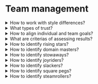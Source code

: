# Team management

<details>
  <summary>How to work with style differences?</summary>

- understand your own style;
- get to know your teammates better;
- use assessment to learn about each other's styles;
- agree on team norms and culture.

</details>

<details>
  <summary>What types of trust?</summary>

- Competency-Based trust / Do we trust a team mate to be competent and deliver the results that the team needs?
- Reliability-Based trust / Do we trust a teammate to deliver on their promises and commitments?
- Vulnerability-Based trust / Are teammates able to be honest about themselves?

</details>

<details>
  <summary>How to align individual and team goals?</summary>

1. Clearly determine your individual goals and team goals;
2. Have each team member share individual and team goals;
3. As a team decide now conflicts will be handled.

</details>

<details>
  <summary>What are criterias of assessing results?</summary>

**Work:**

- quantity of work;
- quality of work;
- timeliness of work.

**Relationships:**

- team members;
- external partners.

</details>

<details>
  <summary>How to identify rising stars?</summary>

- focus on improving and growing;
- volunteer to help;
- recruited for new roles.

**Benefits:**

- credit for retaining talent;
- build reputation for employee development;
- attract new talent;
- create future connections.

</details>

<details>
  <summary>How to identify domain masters?</summary>

- quietly confident;
- no complaining;
- not self-promoters;
- self-starters;
- sought-after expertise;
- work together;
- recruited by other teams.

**Benefits:**

- retain their talent on your team and organization;
- help attract to your team;
- example for other team members;
- train others.

</details>

<details>
  <summary>How to identify stowaways?</summary>

- difficult to see results or expertise;
- not a go-to resource;
- contributions need prompting;
- some role for a long time;
- not proactive;
- give minimal effort and time;
- stay out of the way;
- easier just cover for them.

</details>

<details>
  <summary>How to identify joyriders?</summary>

- energetic and enthusiastic;
- busy and social at work;
- many interests and new ideas;
- volunteer often;
- offer limited results.

**Benefits:**

- performance issues and gaps identified;
- results-focused leadership style;
- get results from all team members;
- turn around their performance.

</details>

<details>
  <summary>How to identify slackers?</summary>

- smart with a strong resume;
- self-promoters;
- frequent job changer;
- renegotiate deadlines;
- show interest in others' work;
- outspoken;
- wander into other team members' "lanes".

**Benefits:**

- become a high performer;
- focus on results;
- hold team members accountable.

</details>

<details>
  <summary>How to identify square pegs?</summary>

- require rework;
- seek extensions;
- need their work repaired;
- do not meet expectations;
- repeat errors;
- source of problems;
- territorial;
- insecure;
- stressed;
- difficult to help.

**Benefits:**

- reduce team problems.

</details>

<details>
  <summary>How to identify steamrollers?</summary>

- strong expertise and results;
- self-confident arrogant;
- conses friction;
- lack awareness or concerns for colleagues;
- better at managing up;
- leader apologiees and cleans up after them.

**Benefits:**

- retaing their results on your team;
- reduce problems;
- save your goodwill;
- set them up for success.

</details>
